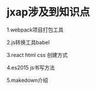 # jxap涉及到知识点

1.webpack项目打包工具

2.js转换工具babel

3.react html css 创建方式 

4.es2015 js书写方法 

5.makedown介绍
